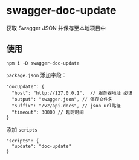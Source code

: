 # swagger-doc-update

获取 Swagger JSON 并保存至本地项目中

## 使用

```
npm i -D swagger-doc-update
```

`package.json` 添加字段：

```
"docUpdate": {
  "host": "http://127.0.0.1",  // 服务器地址 必填
  "output": "swagger.json", // 保存文件名
  "suffix": "/v2/api-docs", // json url路径
  "timeout": 30000 // 超时时间
}
```
添加 `scripts`

```
"scripts": {
  "update": "doc-update"
}
```